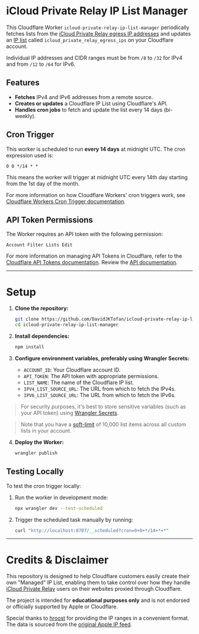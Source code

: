 # iCloud Private Relay IP List Manager

This Cloudflare Worker `icloud-private-relay-ip-list-manager` periodically fetches lists from the [iCloud Private Relay egress IP addresses](https://github.com/hroost/icloud-private-relay-iplist) and updates an [IP list](https://developers.cloudflare.com/waf/tools/lists/custom-lists/#lists-with-ip-addresses-ip-lists) called `icloud_private_relay_egress_ips` on your Cloudflare account.

Individual IP addresses and CIDR ranges must be from `/8` to `/32` for IPv4 and from `/12` to `/64` for IPv6.

## Features

- **Fetches** IPv4 and IPv6 addresses from a remote source.
- **Creates or updates** a Cloudflare IP List using Cloudflare's API.
- **Handles cron jobs** to fetch and update the list every 14 days (bi-weekly).

## Cron Trigger

This worker is scheduled to run **every 14 days** at midnight UTC. The cron expression used is:

```plaintext
0 0 */14 * *
```

This means the worker will trigger at midnight UTC every 14th day starting from the 1st day of the month.

For more information on how Cloudflare Workers' cron triggers work, see [Cloudflare Workers Cron Trigger documentation](https://developers.cloudflare.com/workers/platform/triggers/cron-triggers/).

## API Token Permissions

The Worker requires an API token with the following permission:

```plaintext
Account Filter Lists Edit
```

For more information on managing API Tokens in Cloudflare, refer to the [Cloudflare API Tokens documentation](https://developers.cloudflare.com/fundamentals/api/reference/permissions/#account-permissions). Review the [API documentation](https://developers.cloudflare.com/api-next/resources/rules/subresources/lists/).

---

# Setup

1. **Clone the repository:**

   ```bash
   git clone https://github.com/DavidJKTofan/icloud-private-relay-ip-list-manager.git
   cd icloud-private-relay-ip-list-manager
   ```

2. **Install dependencies:**

   ```bash
   npm install
   ```

3. **Configure environment variables, preferably using Wrangler Secrets:**

   - `ACCOUNT_ID`: Your Cloudflare account ID.
   - `API_TOKEN`: The API token with appropriate permissions.
   - `LIST_NAME`: The name of the Cloudflare IP list.
   - `IPV4_LIST_SOURCE_URL`: The URL from which to fetch the IPv4s.
   - `IPV6_LIST_SOURCE_URL`: The URL from which to fetch the IPv6s.

> For security purposes, it's best to store sensitive variables (such as your API token) using [Wrangler Secrets](https://developers.cloudflare.com/workers/configuration/secrets/).

> Note that you have a [soft-limit](https://developers.cloudflare.com/waf/tools/lists/#availability) of 10,000 list items across all custom lists in your account.

4. **Deploy the Worker:**
   ```bash
   wrangler publish
   ```

## Testing Locally

To test the cron trigger locally:

1. Run the worker in development mode:

   ```bash
   npx wrangler dev --test-scheduled
   ```

2. Trigger the scheduled task manually by running:
   ```bash
   curl "http://localhost:8787/__scheduled?cron=0+0+*/14+*+*"
   ```

---

# Credits & Disclaimer

This repository is designed to help Cloudflare customers easily create their own "Managed" IP List, enabling them to take control over how they handle [iCloud Private Relay](https://support.apple.com/en-us/102602) users on their websites proxied through Cloudflare.

The project is intended for **educational purposes only** and is not endorsed or officially supported by Apple or Cloudflare.

Special thanks to [hroost](https://github.com/hroost/icloud-private-relay-iplist) for providing the IP ranges in a convenient format. The data is sourced from the [original Apple IP feed](https://mask-api.icloud.com/egress-ip-ranges.csv).
